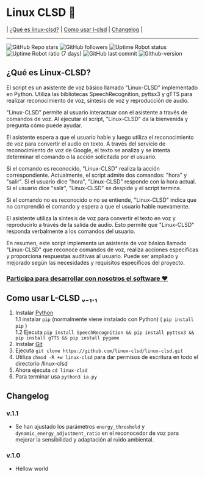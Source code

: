 # Linux CLSD 🤖

| [¿Qué es linux-clsd?](#¿qué-es-linux-clsd) | [Como usar l-clsd](#como-usar-l-clsd-ᵥ₋₁₁) | [Changelog](#changelog) |

------------------------------------------------------------------------------------------------------
![GitHub Repo stars](https://img.shields.io/github/stars/linux-clsd/linux-clsd?style=plastic) ![GitHub followers](https://img.shields.io/github/followers/linux-clsd?style=plastic) ![Uptime Robot status](https://img.shields.io/uptimerobot/status/m794441368-3749853622b1e76cd00e5292?style=plastic) ![Uptime Robot ratio (7 days)](https://img.shields.io/uptimerobot/ratio/7/m794441368-3749853622b1e76cd00e5292?style=plastic) ![GitHub last commit](https://img.shields.io/github/last-commit/linux-clsd/linux-clsd?style=plastic) ![Github-version](https://img.shields.io/badge/versión-1.1-green?style=plastic)

## ¿Qué es Linux-CLSD?

El script es un asistente de voz básico llamado "Linux-CLSD" implementado en Python. Utiliza las bibliotecas SpeechRecognition, pyttsx3 y gTTS para realizar reconocimiento de voz, síntesis de voz y reproducción de audio.

"Linux-CLSD" permite al usuario interactuar con el asistente a través de comandos de voz. Al ejecutar el script, "Linux-CLSD" da la bienvenida y pregunta cómo puede ayudar.

El asistente espera a que el usuario hable y luego utiliza el reconocimiento de voz para convertir el audio en texto. A través del servicio de reconocimiento de voz de Google, el texto se analiza y se intenta determinar el comando o la acción solicitada por el usuario.

Si el comando es reconocido, "Linux-CLSD" realiza la acción correspondiente. Actualmente, el script admite dos comandos: "hora" y "salir". Si el usuario dice "hora", "Linux-CLSD" responde con la hora actual. Si el usuario dice "salir", "Linux-CLSD" se despide y el script termina.

Si el comando no es reconocido o no se entiende, "Linux-CLSD" indica que no comprendió el comando y espera a que el usuario hable nuevamente.

El asistente utiliza la síntesis de voz para convertir el texto en voz y reproducirlo a través de la salida de audio. Esto permite que "Linux-CLSD" responda verbalmente a los comandos del usuario.

En resumen, este script implementa un asistente de voz básico llamado "Linux-CLSD" que reconoce comandos de voz, realiza acciones específicas y proporciona respuestas auditivas al usuario. Puede ser ampliado y mejorado según las necesidades y requisitos específicos del proyecto.

### [Participa para desarrollar con nosotros el software ❤️](https://github.com/linux-clsd/linux-clsd/issues/2)

## Como usar L-CLSD ᵥ₋₁.₁
1. Instalar [Python](https://python.org)  
1.1 instalar ``` pip ``` (normalmente viene instalado con Python) ( ``` pip install pip ``` )  
1.2 Ejecuta ``` pip install SpeechRecognition && pip install pyttsx3 && pip install gTTS && pip install pygame ```
2. Instalar [Git](https://git-scm.com/)
3. Ejecuta ``` git clone https://github.com/linux-clsd/linux-clsd.git ```
4. Utiliza ``` chmod -R +w linux-clsd ``` para dar permisos de escritura en todo el directorio /linux-clsd 
5. Ahora ejecuta ``` cd linux-clsd ```
6. Para terminar usa ``` python3 ia.py ```

## Changelog
### v.1.1  
- Se han ajustado los parámetros ``` energy_threshold ``` y ``` dynamic_energy_adjustment_ratio ``` en el reconocedor de voz para mejorar la sensibilidad y adaptación al ruido ambiental.  

### v.1.0
- Hellow world

